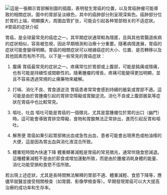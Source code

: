 ![這是一張顯示胃部解剖圖的插圖，表明發生胃癌的位置，以及胃癌肿瘤可能導致的相關症狀。圖中的胃部呈淡綠色，其中的癌肿部分則呈現深紫色。癌肿部分位於胃的上端，明顯擴大，周圍血管扩张，可能会引起各种胃部相关的不适症狀。](https://i.imgur.com/5JPGdQe.jpeg)
#胃癌的症狀介紹 

胃癌，是全球最常見的癌症之一。其早期症狀通常較為隱匿，且與其他胃腸道疾病的症狀相似，容易被忽視，因此早期檢測和治療十分重要。隨著病情進展，胃癌的症狀可能會變得明顯。胃癌的相關症狀可以根據癌症的大小、位置、是否轉移以及其他因素而有所不同。以下是一些常見的胃癌症狀：

1. 腹痛
胃癌最常見的症狀之一。疼痛常位於胃部或上腹部，可能是鈍痛或隱痛，也有可能是持續性或間歇性的。隨著腫瘤的增長，疼痛可能變得更加明顯，並且不容易透過常規的止痛藥物來緩解。

2. 打嗝、消化不良、胃食道逆流
胃癌患者常常會感到持續的脹氣或胃部不適。這可能是由於胃腫瘤引起的胃排空障礙或胃酸逆流。消化不良或上腹部脹氣等症狀在胃癌中也比較常見。

3. 嘔吐、吐血
嘔吐可能是胃癌的一個徵兆，尤其是當腫瘤位於胃的出口（幽門）時。這可能會導致胃排空障礙，食物和胃酸無法正常排出，進而引起反胃和嘔吐。

4. 解黑便
胃癌如果引起胃部微出血或急性出血，患者可能會出現黑色或柏油樣的大便，這是因為胃出血與消化液混合所致。

5. 體重短時間內快速下降
體重顯著減輕是胃癌的常見徵兆，通常伴隨食慾減退。這種體重減輕不是由於節食或增加運動所致，而是由於腫瘤消耗身體的能量、消化功能受損和食慾不佳所致。

若出現上述症狀，尤其是長時間無法解釋的胃部不適、體重減輕、食慾下降等，應儘早就醫並接受相關檢查（如胃鏡、影像學檢查等）。早期發現胃癌可以大大提高治療的成功率和生存率。

